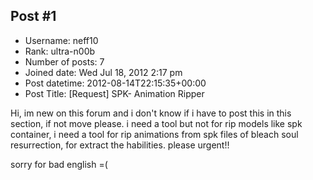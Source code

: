## Post #1
- Username: neff10
- Rank: ultra-n00b
- Number of posts: 7
- Joined date: Wed Jul 18, 2012 2:17 pm
- Post datetime: 2012-08-14T22:15:35+00:00
- Post Title: [Request] SPK- Animation Ripper

Hi, im new on this forum and i don't know if i have to post this in this section, if not move please. i need a tool but not for rip models like spk container, i need a tool for rip animations from spk files of bleach soul resurrection, for extract the habilities. please urgent!!

sorry for bad english =(
